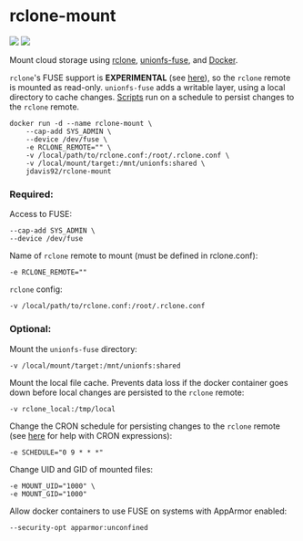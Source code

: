 # rclone-mount
[![](https://images.microbadger.com/badges/version/jdavis92/rclone-mount.svg)](https://microbadger.com/images/jdavis92/rclone-mount) [![](https://images.microbadger.com/badges/image/jdavis92/rclone-mount.svg)](https://microbadger.com/images/jdavis92/rclone-mount)

Mount cloud storage using [rclone](https://rclone.org/), [unionfs-fuse](https://github.com/rpodgorny/unionfs-fuse), and [Docker](https://www.docker.com/).

`rclone`'s FUSE support is **EXPERIMENTAL** (see [here](https://rclone.org/commands/rclone_mount/)), so the `rclone` remote is mounted as read-only.  `unionfs-fuse` adds a writable layer, using a local directory to cache changes.  [Scripts](https://github.com/jdavis92/rclone-mount/tree/master/scripts) run on a schedule to persist changes to the `rclone` remote.

```
docker run -d --name rclone-mount \
    --cap-add SYS_ADMIN \
    --device /dev/fuse \
    -e RCLONE_REMOTE="" \
    -v /local/path/to/rclone.conf:/root/.rclone.conf \
    -v /local/mount/target:/mnt/unionfs:shared \
    jdavis92/rclone-mount
```

### Required:

Access to FUSE:
```
--cap-add SYS_ADMIN \
--device /dev/fuse
```

Name of `rclone` remote to mount (must be defined in rclone.conf):
```
-e RCLONE_REMOTE=""
```

`rclone` config:
```
-v /local/path/to/rclone.conf:/root/.rclone.conf
```

### Optional:

Mount the `unionfs-fuse` directory:
```
-v /local/mount/target:/mnt/unionfs:shared
```

Mount the local file cache.  Prevents data loss if the docker container goes down before local changes are persisted to the `rclone` remote:
```
-v rclone_local:/tmp/local
```

Change the CRON schedule for persisting changes to the `rclone` remote (see [here](https://en.wikipedia.org/wiki/Cron#CRON_expression) for help with CRON expressions):
```
-e SCHEDULE="0 9 * * *"
```

Change UID and GID of mounted files:
```
-e MOUNT_UID="1000" \
-e MOUNT_GID="1000"
```

Allow docker containers to use FUSE on systems with AppArmor enabled:
```
--security-opt apparmor:unconfined
```
